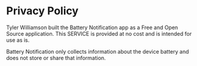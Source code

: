 # Privacy Policy

Tyler Williamson built the Battery Notification app as a Free and Open Source application. This SERVICE is provided at no cost and is intended for use as is.

Battery Notification only collects information about the device battery and does not store or share that information.